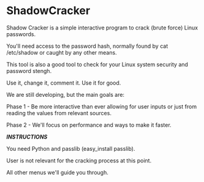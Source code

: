 ShadowCracker
=============

Shadow Cracker is a simple interactive program to crack (brute force) Linux passwords.

You'll need access to the password hash, normally found by cat /etc/shadow or caught by any other means.

This tool is also a good tool to check for your Linux system security and password stengh.

Use it, change it, comment it. Use it for good.

We are still developing, but the main goals are:

Phase 1 - Be more interactive than ever allowing for user inputs or just from reading the values from relevant sources.

Phase 2 - We'll focus on performance and ways to make it faster.

*****INSTRUCTIONS*****

You need Python and passlib (easy_install passlib).

User is not relevant for the cracking process at this point.

All other menus we'll guide you through.

